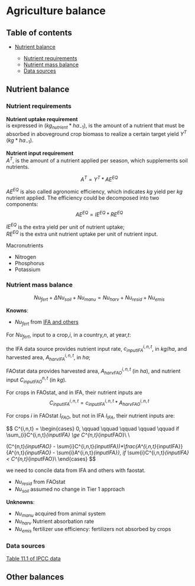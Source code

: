 # Agriculture balance

## Table of contents

- [Nutrient balance](#nutrient-balance)

  - [Nutrient requirements](#nutrient-requirements)
  - [Nutrient mass balance](#nutrient-mass-balance)
  - [Data sources](#data-sources)

## Nutrient balance

### Nutrient requirements

__Nutrient uptake requirement__</br>
is expressed in ($kg_{nutrient}*ha_{-1}$), is the amount of a nutrient that must be absorbed in aboveground crop biomass to realize a certain target yield $Y^T$ ($kg*ha_{-1}$).

__Nutrient input requirement__</br>
$A^T$, is the amount of a nutrient applied per season, which supplements soil nutrients.</br>

$$
A^T=Y^T*AE^{EQ}
$$

$AE^{EQ}$ is also called agronomic efficiency, which indicates $kg$ yield per $kg$ nutrient applied. The efficiency could be decomposed into two components:</br>
$$
AE^{EQ} = IE^{EQ}*RE^{EQ}
$$

$IE^{EQ}$ is the extra yield per unit of nutrient uptake;</br>
$RE^{EQ}$ is the extra unit nutrient uptake per unit of nutrient input.</br>

Macronutrients

- Nitrogen
- Phosphorus
- Potassium

### Nutrient mass balance

$$
Nu_{fert} + \Delta Nu_{soil} + Nu_{manu} = Nu_{harv} + Nu_{resid} + Nu_{emis}  
$$

__Knowns__:

- $Nu_{fert}$ from [IFA and others](nutri_data/doi_10.5061_dryad.2rbnzs7qh__v3/Global_data_on_fertilizer_use_by_crop_and_by_country_2022.csv)
  
For $Nu_{fert}$, input to a crop,_i_, in a country,_n_, at year,_t_: </br>

the IFA data source provides nutrient input rate, $c^{i,n,t}_{inputIFA}$, in $kg/ha$, and harvested area, $A^{i,n,t}_{harvIFA}$, in $ha$; </br>

FAOstat data provides harvested area, $A^{i,n,t}_{harvFAO}$ (in $ha$), and nutrient input $C^{n,t}_{inputFAO}$ (in $kg$).</br>

For crops in FAOstat, and in IFA, their nutrient inputs are
$$
C^{i,n,t}_{inputIFA} = c^{i,n,t}_{inputIFA} * A^{i,n,t}_{harvFAO}
$$

For crops $i$ in FAOstat $I_{FAO}$, but not in IFA $I_{IFA}$, their nutrient inputs are:

$$
C^{i,n,t} = \begin{cases}
0, \qquad \qquad \qquad \qquad \qquad  if \sum_{i}C^{i,n,t}_{inputIFA} \ge C^{n,t}_{inputFAO}\\
\\

(C^{n,t}_{inputFAO} - \sum_{i}C^{i,n,t}_{inputIFA})*\frac{A^{i,n,t}_{inputIFA}}{A^{n,t}_{inputFAO} - \sum_{i}A^{i,n,t}_{inputIFA}}, if \sum_{i}C^{i,n,t}_{inputIFA} < C^{n,t}_{inputFAO}\\
\end{cases}
$$

we need to concile data from IFA and others with faostat.</br>

- $Nu_{resid}$ from FAOstat
- $Nu_{soil}$ assumed no change in Tier 1 approach
  
__Unknowns__:

- $Nu_{manu}$ acquired from animal system <!--animal balance first assumes 0-->
- $Nu_{harv}$ Nutrient absorbation rate <!--value from Stefano do some basic search, part of IPCC N2O, IPCC meeting before starting-->
- $Nu_{emis}$ fertilizer use efficiency: fertilizers not absorbed by crops 

### Data sources

[Table 11.1 of IPCC data](chrome-extension://efaidnbmnnnibpcajpcglclefindmkaj/https://www.ipcc-nggip.iges.or.jp/public/2019rf/pdf/4_Volume4/19R_V4_Ch11_Soils_N2O_CO2.pdf)

## Other balances

<!--
Currently, I am only working on data collection. Do we also need some sort of data pipeline to connect collected data to data input into core modules?

unit test, documentation

https://pyscaffold.org/en/stable/

A pipeline is needed
Thurday or friday
Full picture of dataflow in the project
-->
